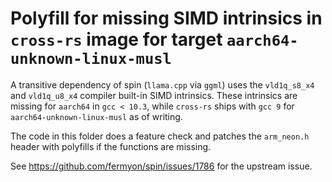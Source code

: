 # Polyfill for missing SIMD intrinsics in `cross-rs` image for target `aarch64-unknown-linux-musl`

A transitive dependency of spin (`llama.cpp` via `ggml`) uses the `vld1q_s8_x4` and `vld1q_u8_x4` compiler built-in SIMD intrinsics.
These intrinsics are missing for `aarch64` in `gcc < 10.3`, while `cross-rs` ships with `gcc 9` for `aarch64-unknown-linux-musl` as of writing.

The code in this folder does a feature check and patches the `arm_neon.h` header with polyfills if the functions are missing.

See https://github.com/fermyon/spin/issues/1786 for the upstream issue.

